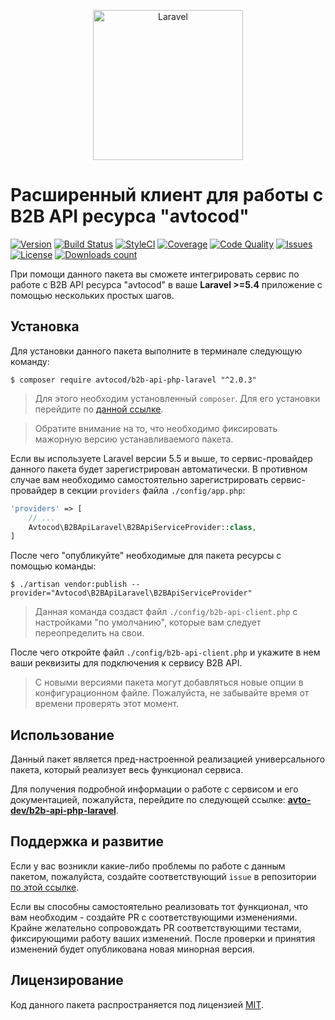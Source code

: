 <p align="center">
  <img src="https://laravel.com/assets/img/components/logo-laravel.svg" alt="Laravel" width="240" />
</p>

# Расширенный клиент для работы с B2B API ресурса "avtocod"

[![Version][badge_version]][link_packagist]
[![Build Status][badge_build_status]][link_build_status]
[![StyleCI][badge_styleci]][link_styleci]
[![Coverage][badge_coverage]][link_coverage]
[![Code Quality][badge_quality]][link_coverage]
[![Issues][badge_issues]][link_issues]
[![License][badge_license]][link_license]
[![Downloads count][badge_downloads_count]][link_packagist]

При помощи данного пакета вы сможете интегрировать сервис по работе с B2B API ресурса "avtocod" в ваше **Laravel &gt;=5.4** приложение с помощью нескольких простых шагов.

## Установка

Для установки данного пакета выполните в терминале следующую команду:

```shell
$ composer require avtocod/b2b-api-php-laravel "^2.0.3"
```

> Для этого необходим установленный `composer`. Для его установки перейдите по [данной ссылке][getcomposer].

> Обратите внимание на то, что необходимо фиксировать мажорную версию устанавливаемого пакета.

Если вы используете Laravel версии 5.5 и выше, то сервис-провайдер данного пакета будет зарегистрирован автоматически. В противном случае вам необходимо самостоятельно зарегистрировать сервис-провайдер в секции `providers` файла `./config/app.php`:

```php
'providers' => [
    // ...
    Avtocod\B2BApiLaravel\B2BApiServiceProvider::class,
]
```

После чего "опубликуйте" необходимые для пакета ресурсы с помощью команды:

```shell
$ ./artisan vendor:publish --provider="Avtocod\B2BApiLaravel\B2BApiServiceProvider"
```

> Данная команда создаст файл `./config/b2b-api-client.php` с настройками "по умолчанию", которые вам следует переопределить на свои.

После чего откройте файл `./config/b2b-api-client.php` и укажите в нем ваши реквизиты для подключения к сервису B2B API.

> С новыми версиями пакета могут добавляться новые опции в конфигурационном файле. Пожалуйста, не забывайте время от времени проверять этот момент.

## Использование

Данный пакет является пред-настроенной реализацией универсального пакета, который реализует весь функционал сервиса.

Для получения подробной информации о работе с сервисом и его документацией, пожалуйста, перейдите по следующей ссылке: **[avto-dev/b2b-api-php-laravel][b2b_api_client_laravel]**.

## Поддержка и развитие

Если у вас возникли какие-либо проблемы по работе с данным пакетом, пожалуйста, создайте соответствующий `issue` в репозитории [по этой ссылке][b2b_api_client_laravel].

Если вы способны самостоятельно реализовать тот функционал, что вам необходим - создайте PR с соответствующими изменениями. Крайне желательно сопровождать PR соответствующими тестами, фиксирующими работу ваших изменений. После проверки и принятия изменений будет опубликована новая минорная версия.

## Лицензирование

Код данного пакета распространяется под лицензией [MIT][link_license].

[badge_version]:https://img.shields.io/packagist/v/avtocod/b2b-api-php-laravel.svg?style=flat&maxAge=30
[badge_downloads_count]:https://img.shields.io/packagist/dt/avtocod/b2b-api-php-laravel.svg?style=flat&maxAge=30
[badge_license]:https://img.shields.io/packagist/l/avtocod/b2b-api-php-laravel.svg?style=flat&maxAge=30
[badge_build_status]:https://scrutinizer-ci.com/g/avtocod/b2b-api-php-laravel/badges/build.png?b=master
[badge_styleci]:https://styleci.io/repos/106925654/shield
[badge_coverage]:https://scrutinizer-ci.com/g/avtocod/b2b-api-php-laravel/badges/coverage.png?b=master
[badge_quality]:https://scrutinizer-ci.com/g/avtocod/b2b-api-php-laravel/badges/quality-score.png?b=master
[badge_issues]:https://img.shields.io/github/issues/avtocod/b2b-api-php-laravel.svg?style=flat&maxAge=30
[link_packagist]:https://packagist.org/packages/avtocod/b2b-api-php-laravel
[link_styleci]:https://styleci.io/repos/106925654/
[link_license]:https://github.com/avtocod/b2b-api-php-laravel/blob/master/LICENSE
[link_build_status]:https://scrutinizer-ci.com/g/avtocod/b2b-api-php-laravel/build-status/master
[link_coverage]:https://scrutinizer-ci.com/g/avtocod/b2b-api-php-laravel/?branch=master
[link_issues]:https://github.com/avtocod/b2b-api-php-laravel/issues
[getcomposer]:https://getcomposer.org/download/
[b2b_api_client_laravel]:https://github.com/avto-dev/b2b-api-php-laravel
